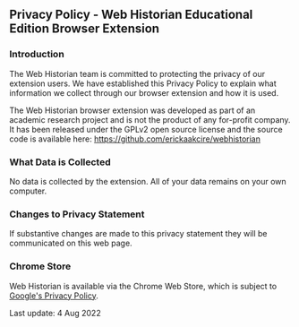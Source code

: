 ## Privacy Policy - Web Historian Educational Edition Browser Extension

### Introduction

The Web Historian team is committed to protecting the privacy of our extension users. We have established this Privacy Policy to explain what information we collect through our browser extension and how it is used.

The Web Historian browser extension was developed as part of an academic research project and is not the product of any for-profit company. It has been released under the GPLv2 open source license and the source code is available here: https://github.com/erickaakcire/webhistorian

### What Data is Collected

No data is collected by the extension. All of your data remains on your own computer.

### Changes to Privacy Statement

If substantive changes are made to this privacy statement they will be communicated on this web page.

### Chrome Store

Web Historian is available via the Chrome Web Store, which is subject to [Google's Privacy Policy](https://policies.google.com/privacy?hl=en-US).

Last update: 4 Aug 2022